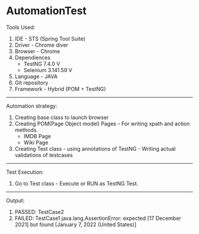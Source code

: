 # AutomationTest

Tools Used:

1. IDE - STS (Spring Tool Suite)
2. Driver - Chrome diver 
3. Browser - Chrome
4. Dependiences
   - TestNG 7.4.0 V
   - Selenium 3.141.59 V
5. Language - JAVA
6. Git repository
7. Framework - Hybrid (POM + TestNG)
----------------------------------------------------------------------------------------------------------
Automation strategy:

1. Creating base class to launch browser
2. Creating POM(Page Object model) Pages - For writing xpath and action methods.
    - IMDB Page
    - Wiki Page
3. Creating Test class - using annotations of TestNG - Writing actual validations of testcases
------------------------------------------------------------------------------------------------------------
Test Execution:

1. Go to Test class - Execute or RUN as TestNG Test.
------------------------------------------------------------------------------------------------------------
Output:

1. PASSED: TestCase2
2. FAILED: TestCase1
java.lang.AssertionError: expected [17 December 2021] but found [January 7, 2022 (United States)]

